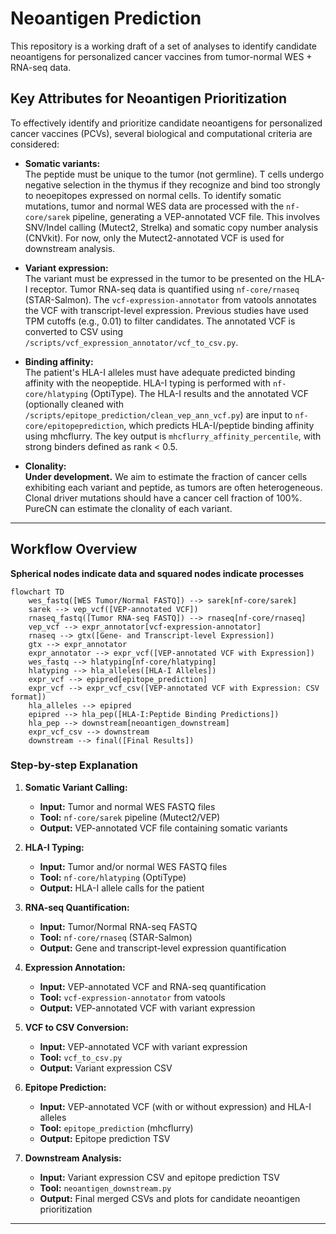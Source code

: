# Neoantigen Prediction

This repository is a working draft of a set of analyses to identify candidate neoantigens for personalized cancer vaccines from tumor-normal WES + RNA-seq data.

## Key Attributes for Neoantigen Prioritization

To effectively identify and prioritize candidate neoantigens for personalized cancer vaccines (PCVs), several biological and computational criteria are considered:

- **Somatic variants:**  
  The peptide must be unique to the tumor (not germline). T cells undergo negative selection in the thymus if they recognize and bind too strongly to neoepitopes expressed on normal cells. To identify somatic mutations, tumor and normal WES data are processed with the `nf-core/sarek` pipeline, generating a VEP-annotated VCF file. This involves SNV/Indel calling (Mutect2, Strelka) and somatic copy number analysis (CNVkit). For now, only the Mutect2-annotated VCF is used for downstream analysis.

- **Variant expression:**  
  The variant must be expressed in the tumor to be presented on the HLA-I receptor. Tumor RNA-seq data is quantified using `nf-core/rnaseq` (STAR-Salmon). The `vcf-expression-annotator` from vatools annotates the VCF with transcript-level expression. Previous studies have used TPM cutoffs (e.g., 0.01) to filter candidates. The annotated VCF is converted to CSV using `/scripts/vcf_expression_annotator/vcf_to_csv.py`.

- **Binding affinity:**  
  The patient's HLA-I alleles must have adequate predicted binding affinity with the neopeptide. HLA-I typing is performed with `nf-core/hlatyping` (OptiType). The HLA-I results and the annotated VCF (optionally cleaned with `/scripts/epitope_prediction/clean_vep_ann_vcf.py`) are input to `nf-core/epitopeprediction`, which predicts HLA-I/peptide binding affinity using mhcflurry. The key output is `mhcflurry_affinity_percentile`, with strong binders defined as rank < 0.5.

- **Clonality:**  
  **Under development.** We aim to estimate the fraction of cancer cells exhibiting each variant and peptide, as tumors are often heterogeneous. Clonal driver mutations should have a cancer cell fraction of 100%. PureCN can estimate the clonality of each variant.

---

## Workflow Overview

**Spherical nodes indicate data and squared nodes indicate processes**

```mermaid
flowchart TD
    wes_fastq([WES Tumor/Normal FASTQ]) --> sarek[nf-core/sarek]
    sarek --> vep_vcf([VEP-annotated VCF])
    rnaseq_fastq([Tumor RNA-seq FASTQ]) --> rnaseq[nf-core/rnaseq]
    vep_vcf --> expr_annotator[vcf-expression-annotator]
    rnaseq --> gtx([Gene- and Transcript-level Expression])
    gtx --> expr_annotator
    expr_annotator --> expr_vcf([VEP-annotated VCF with Expression])
    wes_fastq --> hlatyping[nf-core/hlatyping]
    hlatyping --> hla_alleles([HLA-I Alleles])
    expr_vcf --> epipred[epitope_prediction]
    expr_vcf --> expr_vcf_csv([VEP-annotated VCF with Expression: CSV format])
    hla_alleles --> epipred
    epipred --> hla_pep([HLA-I:Peptide Binding Predictions])
    hla_pep --> downstream[neoantigen_downstream]
    expr_vcf_csv --> downstream
    downstream --> final([Final Results])
```

### Step-by-step Explanation

1. **Somatic Variant Calling:**  
   - **Input:** Tumor and normal WES FASTQ files  
   - **Tool:** `nf-core/sarek` pipeline (Mutect2/VEP)  
   - **Output:** VEP-annotated VCF file containing somatic variants

2. **HLA-I Typing:**  
   - **Input:** Tumor and/or normal WES FASTQ files  
   - **Tool:** `nf-core/hlatyping` (OptiType)  
   - **Output:** HLA-I allele calls for the patient

3. **RNA-seq Quantification:**  
   - **Input:** Tumor/Normal RNA-seq FASTQ  
   - **Tool:** `nf-core/rnaseq` (STAR-Salmon)  
   - **Output:** Gene and transcript-level expression quantification

4. **Expression Annotation:**  
   - **Input:** VEP-annotated VCF and RNA-seq quantification  
   - **Tool:** `vcf-expression-annotator` from vatools  
   - **Output:** VEP-annotated VCF with variant expression

5. **VCF to CSV Conversion:**  
   - **Input:** VEP-annotated VCF with variant expression  
   - **Tool:** `vcf_to_csv.py`  
   - **Output:** Variant expression CSV

6. **Epitope Prediction:**  
   - **Input:** VEP-annotated VCF (with or without expression) and HLA-I alleles  
   - **Tool:** `epitope_prediction` (mhcflurry)  
   - **Output:** Epitope prediction TSV

7. **Downstream Analysis:**  
   - **Input:** Variant expression CSV and epitope prediction TSV  
   - **Tool:** `neoantigen_downstream.py`  
   - **Output:** Final merged CSVs and plots for candidate neoantigen prioritization

---
